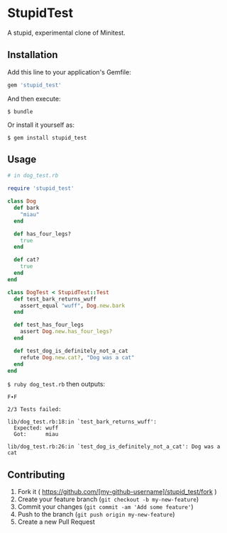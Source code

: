 # StupidTest

A stupid, experimental clone of Minitest.

## Installation

Add this line to your application's Gemfile:

```ruby
gem 'stupid_test'
```

And then execute:

    $ bundle

Or install it yourself as:

    $ gem install stupid_test

## Usage

```ruby
# in dog_test.rb

require 'stupid_test'

class Dog
  def bark
    "miau"
  end

  def has_four_legs?
    true
  end

  def cat?
    true
  end
end

class DogTest < StupidTest::Test
  def test_bark_returns_wuff
    assert_equal "wuff", Dog.new.bark
  end

  def test_has_four_legs
    assert Dog.new.has_four_legs?
  end

  def test_dog_is_definitely_not_a_cat
    refute Dog.new.cat?, "Dog was a cat"
  end
end
```

`$ ruby dog_test.rb` then outputs:

```
F∙F

2/3 Tests failed:

lib/dog_test.rb:18:in `test_bark_returns_wuff':
  Expected: wuff
  Got:      miau

lib/dog_test.rb:26:in `test_dog_is_definitely_not_a_cat': Dog was a cat
```

## Contributing

1. Fork it ( https://github.com/[my-github-username]/stupid_test/fork )
2. Create your feature branch (`git checkout -b my-new-feature`)
3. Commit your changes (`git commit -am 'Add some feature'`)
4. Push to the branch (`git push origin my-new-feature`)
5. Create a new Pull Request
